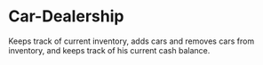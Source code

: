 # Car-Dealership
Keeps track of current inventory, adds cars and removes cars from inventory, and keeps track of his current cash balance.
